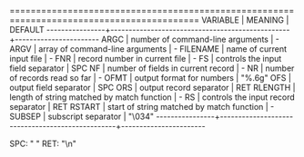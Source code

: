 ==========================================================================================
   VARIABLE     |                     MEANING                     |         DEFAULT
----------------+-------------------------------------------------+-----------------------
     ARGC       | number of command-line arguments                |       -
     ARGV       | array of command-line arguments                 |       -
     FILENAME   | name of current input file                      |       -
     FNR        | record number in current file                   |       -
     FS         | controls the input field separator              |       SPC
     NF         | number of fields in current record              |       -
     NR         | number of records read so far                   |       -
     OFMT       | output format for numbers                       |       "%.6g"
     OFS        | output field separator                          |       SPC
     ORS        | output record separator                         |       RET
     RLENGTH    | length of string matched by match function      |       -
     RS         | controls the input record separator             |       RET
     RSTART     | start of string matched by match function       |       -
     SUBSEP     | subscript separator                             |       "\034"
----------------+-------------------------------------------------+-----------------------

  SPC: " "
  RET: "\n"
